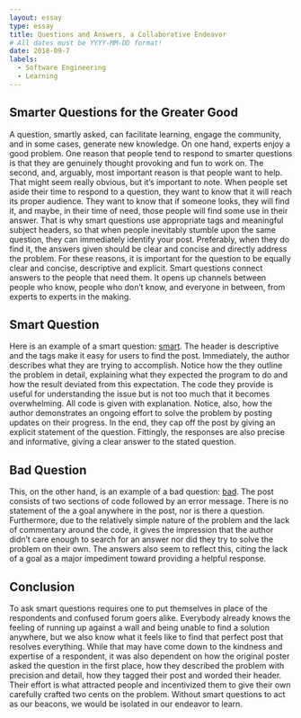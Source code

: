 ```yaml
---
layout: essay
type: essay
title: Questions and Answers, a Collaborative Endeavor
# All dates must be YYYY-MM-DD format!
date: 2018-09-7
labels:
  - Software Engineering
  - Learning
---
```


## Smarter Questions for the Greater Good
A question, smartly asked, can facilitate learning, engage the community, and in some cases, generate new knowledge. On one hand, experts enjoy a good problem. One reason that people tend to respond to smarter questions is that they are genuinely thought provoking and fun to work on. The second, and, arguably, most important reason is that people want to help. That might seem really obvious, but it’s important to note. When people set aside their time to respond to a question, they want to know that it will reach its proper audience. They want to know that if someone looks, they will find it, and maybe, in their time of need, those people will find some use in their answer. That is why smart questions use appropriate tags and meaningful subject headers, so that when people inevitably stumble upon the same question, they can immediately identify your post. Preferably, when they do find it, the answers given should be clear and concise and directly address the problem. For these reasons, it is important for the question to be equally clear and concise, descriptive and explicit. Smart questions connect answers to the people that need them. It opens up channels between people who know, people who don’t know, and everyone in between, from experts to experts in the making.

## Smart Question
Here is an example of a smart question: [smart](https://stackoverflow.com/questions/52097430/annotation-processor-appears-to-break-java-generics
). The header is descriptive and the tags make it easy for users to find the post. Immediately, the author describes what they are trying to accomplish. Notice how the they outline the problem in detail, explaining what they expected the program to do and how the result deviated from this expectation. The code they provide is useful for understanding the issue but is not too much that it becomes overwhelming. All code is given with explanation. Notice, also, how the author demonstrates an ongoing effort to solve the problem by posting updates on their progress. In the end, they cap off the post by giving an explicit statement of the question. Fittingly, the responses are also precise and informative, giving a clear answer to the stated question.

## Bad Question

This, on the other hand, is an example of a bad question: [bad](https://stackoverflow.com/questions/52212713/pushing-into-an-array-with-oop-js). The post consists of two sections of code followed by an error message. There is no statement of the a goal anywhere in the post, nor is there a question. Furthermore, due to the relatively simple nature of the problem and the lack of commentary around the code, it gives the impression that the author didn’t care enough to search for an answer nor did they try to solve the problem on their own. The answers also seem to reflect this, citing the lack of a goal as a major impediment toward providing a helpful response.

## Conclusion
To ask smart questions requires one to put themselves in place of the respondents and confused forum goers alike. Everybody already knows the feeling of running up against a wall and being unable to find a solution anywhere, but we also know what it feels like to find that perfect post that resolves everything. While that may have come down to the kindness and expertise of a respondent, it was also dependent on how the original poster asked the question in the first place, how they described the problem with precision and detail, how they tagged their post and worded their header. Their effort is what attracted people and incentivized them to give their own carefully crafted two cents on the problem. Without smart questions to act as our beacons, we would be isolated in our endeavor to learn.
